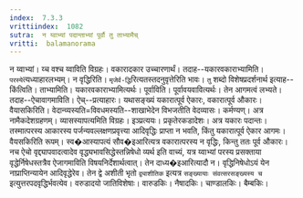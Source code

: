 ```yaml
---
index:  7.3.3
vrittiindex:  1082
sutra:  न य्वाभ्यां पदान्ताभ्यां पूर्वौ तु ताभ्यामैच्
vritti:  balamanorama 
---
```


न य्वाभ्यां। य्च वश्च य्वाविति विग्रहः। वकारादकार उच्चारणार्थं। तदाह--यकारवकाराभ्यामिति। `परस्ये`त्यध्याहारलभ्यम्। न वृद्धिरिति। `मृजेर्व-द्धि`रित्यतस्तदनुवृत्तेरिति भावः। `तु` शब्दो विशेषप्रदर्शनार्थ इत्याह--किंत्विति। ताभ्यामिति। यकारवकाराभ्यामित्यर्थः। पूर्वाविति। पूर्वावयवावित्यर्थः। तेन आगमत्वं लभ्यते। तदाह--ऐचावागमाविति। ऐच्--प्रत्याहारः। यथासङ्ख्यं यकारात्पूर्व ऐकारः, वकारात्पूर्व औकारः। वैयासकिरिति। वेदान्व्यस्यति=विवधमस्यति--शाखाभेदेन विभजतीति वेदव्यासः। कर्मण्यण्। अत्र नामैकदेशग्रहणम्। व्यासस्यापत्यमिति विग्रहः। इञ्प्रत्ययः। प्रकृतेरकडादेशः। अत्र यकारः पदान्तः। तस्मात्परस्य आकारस्य पर्जन्यवल्लक्षणप्रवृत्त्या आदिवृद्धिः प्राप्ता न भवति, किंतु यकारात्पूर्व ऐकार आगमः। वैयसकिरिति रूपम्। स्व�आस्यापत्यं सौव�इआरित्यत्र वकारात्परस्य न वृद्धिः, किन्तु ततः पूर्व औकारः। नच ऐचो वृद्द्यापवादत्वादेव वृद्ध्यभावसिद्धेस्तन्निषेधो व्यर्थ इति वाच्यं, यत्र य्वाभ्यां परस्य प्रसक्ताया वृद्धेर्निषेधस्तत्रैव ऐजागमाविति विषयनिर्देशार्थत्वात्। तेन दाध्य�इआरित्यादौ न। वृद्धिनिषेधोऽयं येन नाप्राप्तिन्यायेन आदिवृद्धेरेव। तेन द्वे अशीती भृतो `द्व्याशीतिक` इत्यत्र `सङ्ख्यायाः संवत्सरसङ्ख्यस्य च` इत्युत्तरपदवृद्धिर्भवत्येव। वरुडादयो जातिविशेषाः। वारुडकिः। नैषादकिः। चाण्डालकिः। बैम्बकिः।

